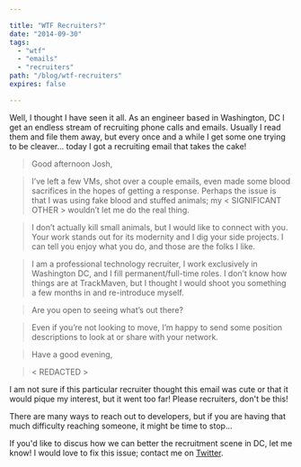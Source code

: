 ```yaml
---

title: "WTF Recruiters?"
date: "2014-09-30"
tags:
  - "wtf"
  - "emails"
  - "recruiters"
path: "/blog/wtf-recruiters"
expires: false

---
```


Well, I thought I have seen it all. As an engineer based in Washington, DC  I
get an endless stream of recruiting phone calls and emails. Usually I read them
and file them away, but every once and a while I get some one trying to be
cleaver... today I got a recruiting email that takes the cake!

>Good afternoon Josh,

>I’ve left a few VMs, shot over a couple emails, even made some blood sacrifices in the hopes of getting a response. Perhaps the issue is that I was using fake blood and stuffed animals; my &lt; SIGNIFICANT OTHER &gt; wouldn’t let me do the real thing.

>I don’t actually kill small animals, but I would like to connect with you. Your work stands out for its modernity and I dig your side projects. I can tell you enjoy what you do, and those are the folks I like.

>I am a professional technology recruiter, I work exclusively in Washington DC, and I fill permanent/full-time roles. I don’t know how things are at TrackMaven, but I thought I would shoot you something a few months in and re-introduce myself.

>Are you open to seeing what’s out there?

>Even if you’re not looking to move, I’m happy to send some position descriptions to look at or share with your network.

>Have a good evening,

>&lt; REDACTED &gt;

I am not sure if this particular recruiter thought this email was cute or that
it would pique my interest, but it went too far! Please recruiters, don't
be this!

There are many ways to reach out to developers, but if you are having that much
difficulty reaching someone, it might be time to stop...

If you'd like to discus how we can better the recruitment scene in DC, let me
know! I would love to fix this issue; contact me on [Twitter](https://twitter.com/joshfinnie).
